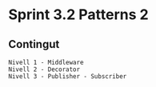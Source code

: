 # Sprint 3.2 Patterns 2

## Contingut
```
Nivell 1 - Middleware
Nivell 2 - Decorator
Nivell 3 - Publisher - Subscriber
```
